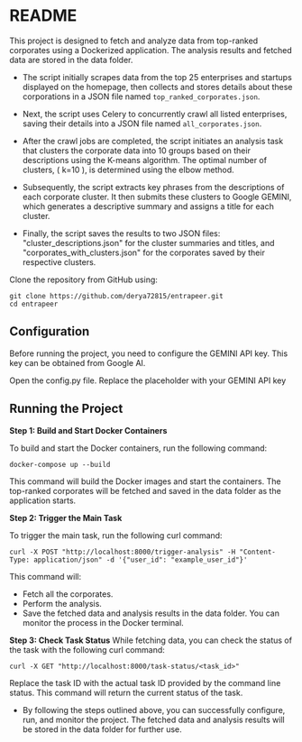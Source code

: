 # README

This project is designed to fetch and analyze data from top-ranked corporates using a Dockerized application. The analysis results and fetched data are stored in the data folder.

* The script initially scrapes data from the top 25 enterprises and startups displayed on the homepage, then collects and stores details about these corporations in a JSON file named `top_ranked_corporates.json`.

* Next, the script uses Celery to concurrently crawl all listed enterprises, saving their details into a JSON file named `all_corporates.json`.

* After the crawl jobs are completed, the script initiates an analysis task that clusters the corporate data into 10 groups based on their descriptions using the K-means algorithm. The optimal number of clusters, \( k=10 \), is determined using the elbow method.

* Subsequently, the script extracts key phrases from the descriptions of each corporate cluster. It then submits these clusters to Google GEMINI, which generates a descriptive summary and assigns a title for each cluster.

* Finally, the script saves the results to two JSON files: "cluster_descriptions.json" for the cluster summaries and titles, and "corporates_with_clusters.json" for the corporates saved by their respective clusters.


Clone the repository from GitHub using:
```
git clone https://github.com/derya72815/entrapeer.git
cd entrapeer
```

## Configuration

Before running the project, you need to configure the GEMINI API key. This key can be obtained from Google AI.

Open the config.py file.
Replace the placeholder with your GEMINI API key

## Running the Project

**Step 1: Build and Start Docker Containers**

To build and start the Docker containers, run the following command:
```
docker-compose up --build
```
This command will build the Docker images and start the containers. The top-ranked corporates will be fetched and saved in the data folder as the application starts.

**Step 2: Trigger the Main Task**

To trigger the main task, run the following curl command:
```
curl -X POST "http://localhost:8000/trigger-analysis" -H "Content-Type: application/json" -d '{"user_id": "example_user_id"}'
```
This command will:
* Fetch all the corporates.
* Perform the analysis.
* Save the fetched data and analysis results in the data folder.
You can monitor the process in the Docker terminal.

**Step 3: Check Task Status**
While fetching data, you can check the status of the task with the following curl command:
```
curl -X GET "http://localhost:8000/task-status/<task_id>"
```
Replace the task ID with the actual task ID provided by the command line status. This command will return the current status of the task.

* By following the steps outlined above, you can successfully configure, run, and monitor the project. The fetched data and analysis results will be stored in the data folder for further use.

